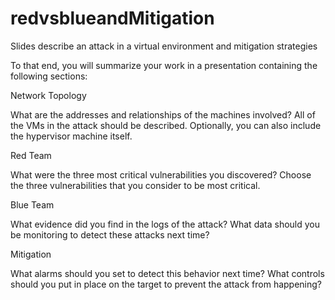 # redvsblueandMitigation
Slides describe an attack in a virtual environment and mitigation strategies

To that end, you will summarize your work in a presentation containing the following sections:


Network Topology

What are the addresses and relationships of the machines involved?
All of the VMs in the attack should be described. Optionally, you can also include the hypervisor machine itself.



Red Team

What were the three most critical vulnerabilities you discovered?
Choose the three vulnerabilities that you consider to be most critical.



Blue Team

What evidence did you find in the logs of the attack?
What data should you be monitoring to detect these attacks next time?



Mitigation

What alarms should you set to detect this behavior next time?
What controls should you  put in place on the target to prevent the attack from happening?

